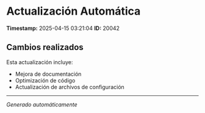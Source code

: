 # Actualización Automática

**Timestamp:** 2025-04-15 03:21:04
**ID:** 20042

## Cambios realizados

Esta actualización incluye:
- Mejora de documentación
- Optimización de código
- Actualización de archivos de configuración

---
*Generado automáticamente*
